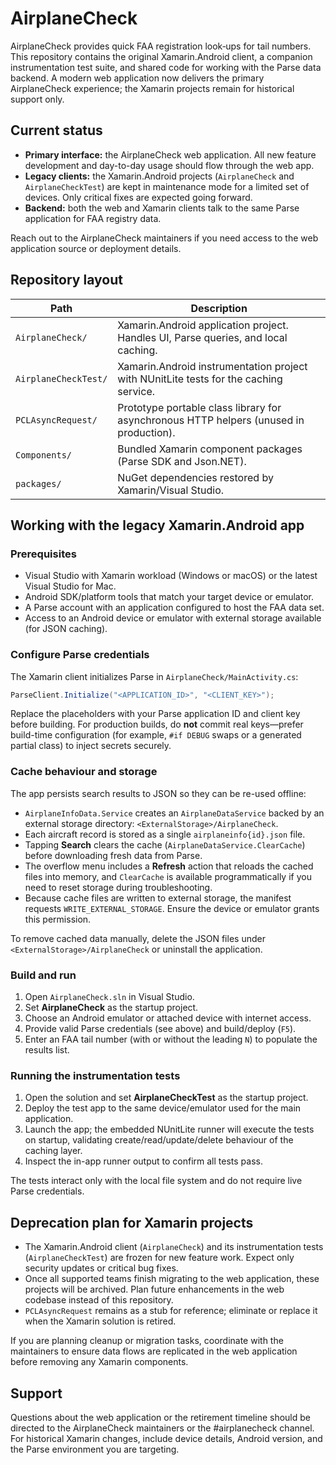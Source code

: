 # AirplaneCheck

AirplaneCheck provides quick FAA registration look‑ups for tail numbers. This repository contains the original Xamarin.Android client, a companion instrumentation test suite, and shared code for working with the Parse data backend. A modern web application now delivers the primary AirplaneCheck experience; the Xamarin projects remain for historical support only.

## Current status

- **Primary interface:** the AirplaneCheck web application. All new feature development and day-to-day usage should flow through the web app.
- **Legacy clients:** the Xamarin.Android projects (`AirplaneCheck` and `AirplaneCheckTest`) are kept in maintenance mode for a limited set of devices. Only critical fixes are expected going forward.
- **Backend:** both the web and Xamarin clients talk to the same Parse application for FAA registry data.

Reach out to the AirplaneCheck maintainers if you need access to the web application source or deployment details.

## Repository layout

| Path | Description |
| ---- | ----------- |
| `AirplaneCheck/` | Xamarin.Android application project. Handles UI, Parse queries, and local caching. |
| `AirplaneCheckTest/` | Xamarin.Android instrumentation project with NUnitLite tests for the caching service. |
| `PCLAsyncRequest/` | Prototype portable class library for asynchronous HTTP helpers (unused in production). |
| `Components/` | Bundled Xamarin component packages (Parse SDK and Json.NET). |
| `packages/` | NuGet dependencies restored by Xamarin/Visual Studio. |

## Working with the legacy Xamarin.Android app

### Prerequisites

- Visual Studio with Xamarin workload (Windows or macOS) or the latest Visual Studio for Mac.
- Android SDK/platform tools that match your target device or emulator.
- A Parse account with an application configured to host the FAA data set.
- Access to an Android device or emulator with external storage available (for JSON caching).

### Configure Parse credentials

The Xamarin client initializes Parse in `AirplaneCheck/MainActivity.cs`:

```csharp
ParseClient.Initialize("<APPLICATION_ID>", "<CLIENT_KEY>");
```

Replace the placeholders with your Parse application ID and client key before building. For production builds, do **not** commit real keys—prefer build-time configuration (for example, `#if DEBUG` swaps or a generated partial class) to inject secrets securely.

### Cache behaviour and storage

The app persists search results to JSON so they can be re-used offline:

- `AirplaneInfoData.Service` creates an `AirplaneDataService` backed by an external storage directory: `<ExternalStorage>/AirplaneCheck`.
- Each aircraft record is stored as a single `airplaneinfo{id}.json` file.
- Tapping **Search** clears the cache (`AirplaneDataService.ClearCache`) before downloading fresh data from Parse.
- The overflow menu includes a **Refresh** action that reloads the cached files into memory, and `ClearCache` is available programmatically if you need to reset storage during troubleshooting.
- Because cache files are written to external storage, the manifest requests `WRITE_EXTERNAL_STORAGE`. Ensure the device or emulator grants this permission.

To remove cached data manually, delete the JSON files under `<ExternalStorage>/AirplaneCheck` or uninstall the application.

### Build and run

1. Open `AirplaneCheck.sln` in Visual Studio.
2. Set **AirplaneCheck** as the startup project.
3. Choose an Android emulator or attached device with internet access.
4. Provide valid Parse credentials (see above) and build/deploy (`F5`).
5. Enter an FAA tail number (with or without the leading `N`) to populate the results list.

### Running the instrumentation tests

1. Open the solution and set **AirplaneCheckTest** as the startup project.
2. Deploy the test app to the same device/emulator used for the main application.
3. Launch the app; the embedded NUnitLite runner will execute the tests on startup, validating create/read/update/delete behaviour of the caching layer.
4. Inspect the in-app runner output to confirm all tests pass.

The tests interact only with the local file system and do not require live Parse credentials.

## Deprecation plan for Xamarin projects

- The Xamarin.Android client (`AirplaneCheck`) and its instrumentation tests (`AirplaneCheckTest`) are frozen for new feature work. Expect only security updates or critical bug fixes.
- Once all supported teams finish migrating to the web application, these projects will be archived. Plan future enhancements in the web codebase instead of this repository.
- `PCLAsyncRequest` remains as a stub for reference; eliminate or replace it when the Xamarin solution is retired.

If you are planning cleanup or migration tasks, coordinate with the maintainers to ensure data flows are replicated in the web application before removing any Xamarin components.

## Support

Questions about the web application or the retirement timeline should be directed to the AirplaneCheck maintainers or the #airplanecheck channel. For historical Xamarin changes, include device details, Android version, and the Parse environment you are targeting.
